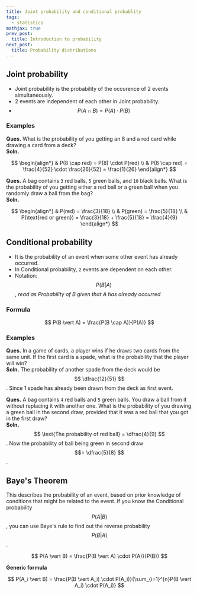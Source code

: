 ```yaml
---
title: Joint probability and conditional probablity
tags:
  - statistics
mathjax: true
prev_post: 
  title: Introduction to probability
next_post: 
  title: Probability distributions
---
```


## Joint probability

+ Joint probability is the probability of the occurence of 2 events simultaneously.
+ 2 events are independent of each other in Joint probability.
+ $$ P(A \cap B) = P(A) \cdot P(B) $$

<!--more-->

### Examples

__Ques.__ What is the probability of you getting an 8 and a red card while drawing a card from a deck?  
__Soln.__

$$
\begin{align*}
& P(8 \cap red) = P(8) \cdot P(red) \\
& P(8 \cap red) = \frac{4}{52} \cdot \frac{26}{52} = \frac{1}{26}
\end{align*}
$$

__Ques.__ A bag contains `3` red balls, `5` green balls, and `10` black balls. What is the probability of you getting either a red ball or a green ball when you randomly draw a ball from the bag?  
__Soln.__

$$
\begin{align*}
& P(red) = \frac{3}{18} \\
& P(green) = \frac{5}{18} \\
& P(\text{red or green}) = \frac{3}{18} + \frac{5}{18} = \frac{4}{9}
\end{align*}
$$

## Conditional probability

+ It is the probability of an event when some other event has already occurred.
+ In Conditional probability, `2` events are dependent on each other.
+ Notation: $$ P(B \vert A) $$, _read as Probability of B given that A has already occurred_

### Formula

$$ P(B \vert A) = \frac{P(B \cap A)}{P(A)} $$

### Examples

__Ques.__ In a game of cards, a player wins if he draws two cards from the same unit. If the first card is a spade, what is the probability that the player will win?  
__Soln.__ The probability of another spade from the deck would be $$ \dfrac{12}{51} $$. Since 1 spade has already been drawn from the deck as first event.

__Ques.__ A bag contains `4` red balls and `5` green balls. You draw a ball from it without replacing it with another one. What is the probability of you drawing a green ball in the second draw, provided that it was a red ball that you got in the first draw?  
__Soln.__ $$ \text{The probability of red ball} = \dfrac{4}{9} $$. Now the probability of ball being green in second draw $$= \dfrac{5}{8} $$.

## Baye's Theorem

This describes the probability of an event, based on prior knowledge of conditions that might be related to the event. If you know the Conditional probability $$ P(A \vert B) $$, you can use Baye's rule to find out the reverse probability $$ P(B \vert A) $$.

$$ P(A \vert B) = \frac{P(B \vert A) \cdot P(A)}{P(B)} $$

__Generic formula__

$$ P(A_i \vert B) = \frac{P(B \vert A_i) \cdot P(A_i)}{\sum_{i=1}^{n}P(B \vert A_i) \cdot P(A_i)} $$

